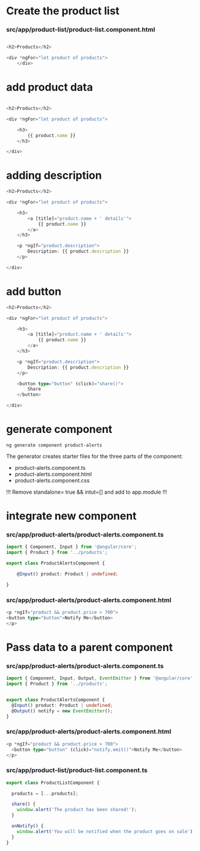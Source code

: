 # Create the product list

### src/app/product-list/product-list.component.html

```ts

<h2>Products</h2>

<div *ngFor="let product of products">
    </div>

````
# add product data

```ts

<h2>Products</h2>

<div *ngFor="let product of products">

    <h3>
        {{ product.name }}
    </h3>

</div>

````
# adding description

```ts
<h2>Products</h2>

<div *ngFor="let product of products">

    <h3>
        <a [title]="product.name + ' details'">
            {{ product.name }}
        </a>
    </h3>

    <p *ngIf="product.description">
        Description: {{ product.description }}
    </p>

</div>

````
# add button

```ts
<h2>Products</h2>

<div *ngFor="let product of products">

    <h3>
        <a [title]="product.name + ' details'">
            {{ product.name }}
        </a>
    </h3>

    <p *ngIf="product.description">
        Description: {{ product.description }}
    </p>

    <button type="button" (click)="share()">
        Share
    </button>

</div>


````
# generate component

```
ng generate component product-alerts

````
The generator creates starter files for the three parts of the component:

- product-alerts.component.ts
- product-alerts.component.html
- product-alerts.component.css

!!! Remove standalone= true && intut=[] and add to app.module !!!

# integrate new component
### src/app/product-alerts/product-alerts.component.ts

```ts
import { Component, Input } from '@angular/core';
import { Product } from '../products';

````

```ts
export class ProductAlertsComponent {

    @Input() product: Product | undefined;

}

````
### src/app/product-alerts/product-alerts.component.html

```ts
<p *ngIf="product && product.price > 700">
<button type="button">Notify Me</button>
</p>

````
# Pass data to a parent component

### src/app/product-alerts/product-alerts.component.ts

```ts
import { Component, Input, Output, EventEmitter } from '@angular/core';
import { Product } from '../products';

````

```ts

export class ProductAlertsComponent {
  @Input() product: Product | undefined;
  @Output() notify = new EventEmitter();
}

````
### src/app/product-alerts/product-alerts.component.html

```ts
<p *ngIf="product && product.price > 700">
  <button type="button" (click)="notify.emit()">Notify Me</button>
</p>

````

### src/app/product-list/product-list.component.ts

```ts
export class ProductListComponent {

  products = [...products];

  share() {
    window.alert('The product has been shared!');
  }

  onNotify() {
    window.alert('You will be notified when the product goes on sale');
  }
}
````
